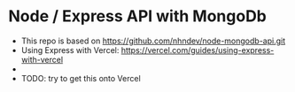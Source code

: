 # Node / Express API with MongoDb

- This repo is based on https://github.com/nhndev/node-mongodb-api.git
- Using Express with Vercel: https://vercel.com/guides/using-express-with-vercel
- 
- TODO: try to get this onto Vercel
